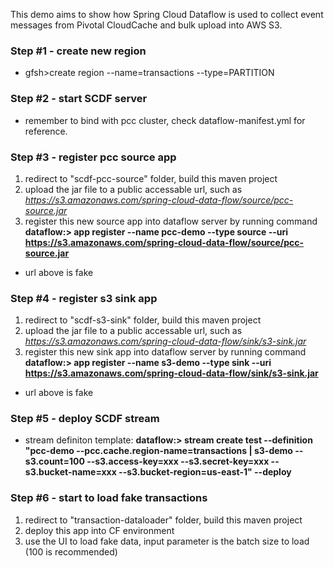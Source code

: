 This demo aims to show how Spring Cloud Dataflow is used to collect event messages from Pivotal CloudCache and bulk upload into AWS S3.

### Step #1 - create new region
* gfsh>create region --name=transactions --type=PARTITION

### Step #2 - start SCDF server
* remember to bind with pcc cluster, check dataflow-manifest.yml for reference.

### Step #3 - register pcc source app
1. redirect to "scdf-pcc-source" folder, build this maven project
2. upload the jar file to a public accessable url, such as *https://s3.amazonaws.com/spring-cloud-data-flow/source/pcc-source.jar* 
3. register this new source app into dataflow server by running command 
**dataflow:> app register --name pcc-demo --type source --uri https://s3.amazonaws.com/spring-cloud-data-flow/source/pcc-source.jar**
* url above is fake

### Step #4 - register s3 sink app
1. redirect to "scdf-s3-sink" folder, build this maven project
2. upload the jar file to a public accessable url, such as *https://s3.amazonaws.com/spring-cloud-data-flow/sink/s3-sink.jar*
3. register this new sink app into dataflow server by running command
**dataflow:> app register --name s3-demo --type sink --uri https://s3.amazonaws.com/spring-cloud-data-flow/sink/s3-sink.jar**
* url above is fake

### Step #5 - deploy SCDF stream
* stream definiton template:
**dataflow:> stream create test --definition "pcc-demo --pcc.cache.region-name=transactions | s3-demo --s3.count=100 --s3.access-key=xxx --s3.secret-key=xxx --s3.bucket-name=xxx --s3.bucket-region=us-east-1" --deploy**

### Step #6 - start to load fake transactions
1. redirect to "transaction-dataloader" folder, build this maven project
2. deploy this app into CF environment
3. use the UI to load fake data, input parameter is the batch size to load (100 is recommended)

